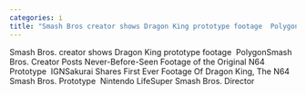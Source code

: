 ```yaml
---
categories: i
title: "Smash Bros creator shows Dragon King prototype footage  Polygon"
---
```

Smash Bros. creator shows Dragon King prototype footage&nbsp;&nbsp;PolygonSmash Bros. Creator Posts Never-Before-Seen Footage of the Original N64 Prototype&nbsp;&nbsp;IGNSakurai Shares First Ever Footage Of Dragon King, The N64 Smash Bros. Prototype&nbsp;&nbsp;Nintendo LifeSuper Smash Bros. Director
